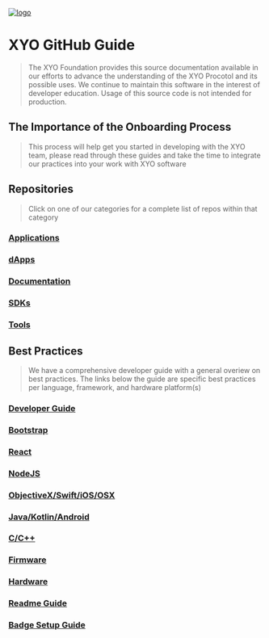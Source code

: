 [logo]: https://cdn.xy.company/img/brand/XYO_full_colored.png

[![logo]](https://xyo.network)

# XYO GitHub Guide

> The XYO Foundation provides this source documentation available in our efforts to advance the understanding of the XYO Procotol and its possible uses. We continue to maintain this software in the interest of developer education. Usage of this source code is not intended for production.

## The Importance of the Onboarding Process

> This process will help get you started in developing with the XYO team, please read through these guides and take the time to integrate our practices into your work with XYO software

## Repositories
> Click on one of our categories for a complete list of repos within that category

### [Applications](./repositories/applications.md)

### [dApps](./repositories/dapps.md)

### [Documentation](./repositories/documentation.md)

### [SDKs](./repositories/sdks.md)

### [Tools](./repositories/tools.md)

## Best Practices
> We have a comprehensive developer guide with a general overiew on best practices. The links below the guide are specific best practices per language, framework, and hardware platform(s)

### [Developer Guide](./bestpractices/developer-guide.md) 

### [Bootstrap](./bestpractices/bootstrap.md)

### [React](./bestpractices/react.md)

### [NodeJS](./bestpractices/nodejs.md)

### [ObjectiveX/Swift/iOS/OSX](./bestpractices/objectivec-swift-ios-osx.md)

### [Java/Kotlin/Android](./bestpractices/java-kotlin-android.md)

### [C/C++](./bestpractices/c-c++.md)

### [Firmware](./bestpractices/firmware.md)

### [Hardware](./bestpractices/hardware.md)

### [Readme Guide](./bestpractices/readme-guide.md)

### [Badge Setup Guide](./bestpractices/badge-setup.md)


